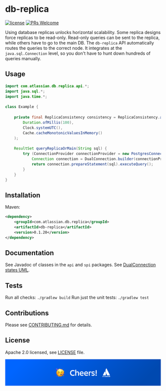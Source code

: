# db-replica

[![license][license img]](LICENSE) [![PRs Welcome][contrib img]](CONTRIBUTING.md)

[license img]: https://img.shields.io/badge/license-Apache%202.0-blue.svg?style=flat-square
[contrib img]: https://img.shields.io/badge/PRs-welcome-brightgreen.svg?style=flat-square

Using database replicas unlocks horizontal scalability. Some replica designs force replicas to be read-only.
Read-only queries can be sent to the replica, while others have to go to the main DB.
The `db-replica` API automatically routes the queries to the correct node.
It integrates at the `java.sql.Connection` level, so you don't have to hunt down hundreds of queries manually.

## Usage

```java
import com.atlassian.db.replica.api.*;
import java.sql.*;
import java.time.*;

class Example {

    private final ReplicaConsistency consistency = ReplicaConsistency.assumePropagationDelay(
        Duration.ofMillis(100),
        Clock.systemUTC(),
        Cache.cacheMonotonicValuesInMemory()
    );

    ResultSet queryReplicaOrMain(String sql) {
        try (ConnectionProvider connectionProvider = new PostgresConnectionProvider()) {
            Connection connection = DualConnection.builder(connectionProvider, consistency).build();
            return connection.prepareStatement(sql).executeQuery();
        }
    }
}
```

## Installation

Maven:
```xml
<dependency>
    <groupId>com.atlassian.db.replica</groupId>
    <artifactId>db-replica</artifactId>
    <version>0.1.20</version>
</dependency>
```

## Documentation

See Javadoc of classes in the `api` and `spi` packages.
See [DualConnection states UML](docs/dual-connection-states.md).

## Tests

Run all checks: `./gradlew build`
Run just the unit tests: `./gradlew test`

## Contributions

Please see [CONTRIBUTING.md](CONTRIBUTING.md) for details.

## License

Apache 2.0 licensed, see [LICENSE](LICENSE) file.

[![With ❤️ from Atlassian][cheers img]](https://www.atlassian.com)

[cheers img]: https://raw.githubusercontent.com/atlassian-internal/oss-assets/master/banner-cheers-light.png
